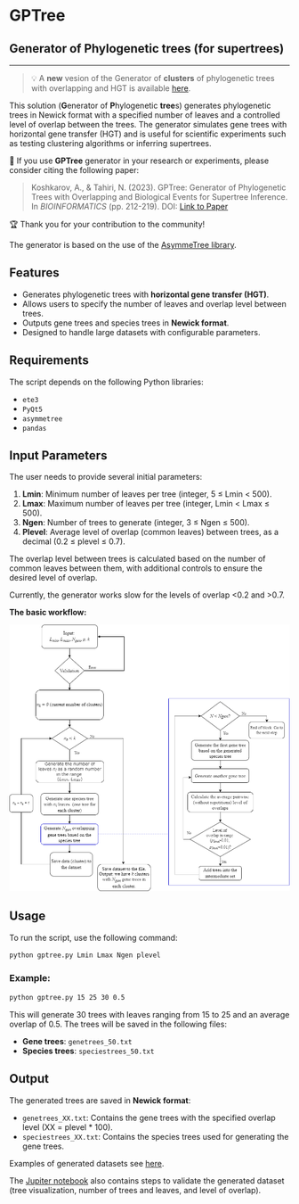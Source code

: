 # GPTree
## **G**enerator of **P**hylogenetic **tree**s (for supertrees)

----
> :bulb: A **new** vesion of the Generator of **clusters** of phylogenetic trees with overlapping and HGT is available [here](https://github.com/tahiri-lab/GPTree/tree/TPTree_cluster).

This solution (**G**enerator of **P**hylogenetic **tree**s) generates phylogenetic trees in Newick format with a specified number of leaves and a controlled level of overlap between the trees. The generator simulates gene trees with horizontal gene transfer (HGT) and is useful for scientific experiments such as testing clustering algorithms or inferring supertrees.

:bookmark_tabs: If you use **GPTree** generator in your research or experiments, please consider citing the following paper:
>  Koshkarov, A., & Tahiri, N. (2023). GPTree: Generator of Phylogenetic Trees with Overlapping and Biological Events for Supertree Inference. In _BIOINFORMATICS_ (pp. 212-219).
DOI: [Link to Paper](https://doi.org/10.5220/0011697100003414)

:trophy: Thank you for your contribution to the community!

The generator is based on the use of the [AsymmeTree library](https://github.com/david-schaller/AsymmeTree).

## Features

- Generates phylogenetic trees with **horizontal gene transfer (HGT)**.
- Allows users to specify the number of leaves and overlap level between trees.
- Outputs gene trees and species trees in **Newick format**.
- Designed to handle large datasets with configurable parameters.

## Requirements

The script depends on the following Python libraries:
- `ete3`
- `PyQt5`
- `asymmetree`
- `pandas`

## Input Parameters

The user needs to provide several initial parameters:

1. **Lmin**: Minimum number of leaves per tree (integer, 5 ≤ Lmin < 500).
2. **Lmax**: Maximum number of leaves per tree (integer, Lmin < Lmax ≤ 500).
3. **Ngen**: Number of trees to generate (integer, 3 ≤ Ngen ≤ 500).
4. **Plevel**: Average level of overlap (common leaves) between trees, as a decimal (0.2 ≤ plevel ≤ 0.7).

The overlap level between trees is calculated based on the number of common leaves between them, with additional controls to ensure the desired level of overlap.

Currently, the generator works slow for the levels of overlap <0.2 and >0.7.

**The basic workflow:**

![The basic workflow](https://github.com/tahiri-lab/GPTree/blob/main/img/flow.png)

## Usage

To run the script, use the following command:

```bash
python gptree.py Lmin Lmax Ngen plevel
```

### Example:

```bash
python gptree.py 15 25 30 0.5
```

This will generate 30 trees with leaves ranging from 15 to 25 and an average overlap of 0.5. The trees will be saved in the following files:
- **Gene trees**: `genetrees_50.txt`
- **Species trees**: `speciestrees_50.txt`

## Output

The generated trees are saved in **Newick format**:
- `genetrees_XX.txt`: Contains the gene trees with the specified overlap level (XX = plevel * 100).
- `speciestrees_XX.txt`: Contains the species trees used for generating the gene trees.

Examples of generated datasets see [here](https://github.com/tahiri-lab/GPTree/tree/main/test_datasets).

The [Jupiter notebook](https://github.com/tahiri-lab/GPTree/blob/main/Overlap_Phyltree_generator_for_supertree_inference.ipynb) also contains steps to validate the generated dataset (tree visualization, number of trees and leaves, and level of overlap).
